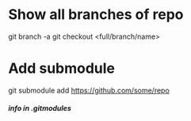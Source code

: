 # Show all branches of repo
git branch -a
git checkout <full/branch/name>


# Add submodule
git submodule add https://github.com/some/repo
##### info in .gitmodules



